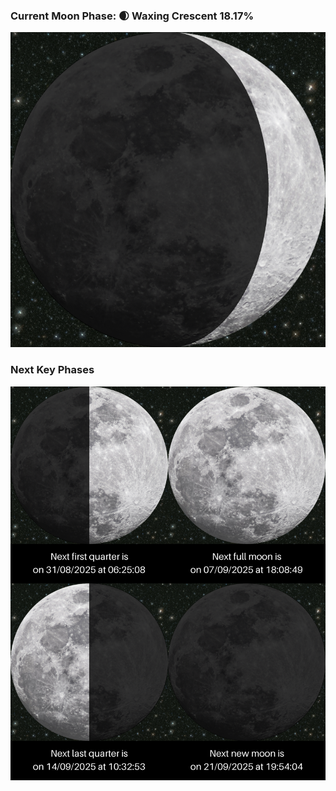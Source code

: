### Current Moon Phase: 🌒 Waxing Crescent 18.17%
![Moon Phase](moonphase.png)
### Next Key Phases
![Gallery](gallery.png)